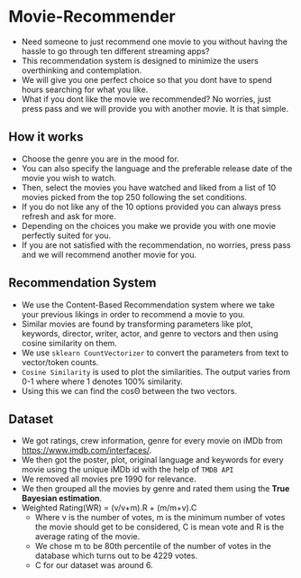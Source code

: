 # Movie-Recommender
- Need someone to just recommend one movie to you without having the hassle to go through ten different streaming apps? 
- This recommendation system is designed to minimize the users overthinking and contemplation.
- We will give you one perfect choice so that you dont have to spend hours searching for what you like. 
- What if you dont like the movie we recommended? No worries, just press pass and we will provide you with another movie. It is that simple. 

## How it works
- Choose the genre you are in the mood for.
- You can also specify the language and the preferable release date of the movie you wish to watch. 
- Then, select the movies you have watched and liked from a list of 10 movies picked from the top 250 following the set conditions.
- If you do not like any of the 10 options provided you can always press refresh and ask for more.
- Depending on the choices you make we provide you with one movie perfectly suited for you.
- If you are not satisfied with the recommendation, no worries, press pass and we will recommend another movie for you. 

## Recommendation System
- We use the Content-Based Recommendation system where we take your previous likings in order to recommend a movie to you.
- Similar movies are found by transforming parameters like plot, keywords, director, writer, actor, and genre to vectors and then using cosine similarity on them. 
- We use `sklearn CountVectorizer` to convert the parameters from text to vector/token counts. 
- `Cosine Similarity` is used to plot the similarities. The output varies from 0-1 where where 1 denotes 100% similarity. 
- Using this we can find the cosΘ between the two vectors. 

## Dataset
- We got ratings, crew information, genre for every movie on iMDb from https://www.imdb.com/interfaces/.
- We then got the poster, plot, original language and keywords for every movie using the unique iMDb id with the help of `TMDB API`
- We removed all movies pre 1990 for relevance. 
- We then grouped all the movies by genre and rated them using the **True Bayesian estimation**.
- Weighted Rating(WR) = (v/v+m).R + (m/m+v).C 
    - Where v is the number of votes, m is the minimum number of votes the movie should get to be considered, C is mean vote and R is the average rating of the movie.
    - We chose m to be 80th percentile of the number of votes in the database which turns out to be 4229 votes.
    - C for our dataset was around 6.

